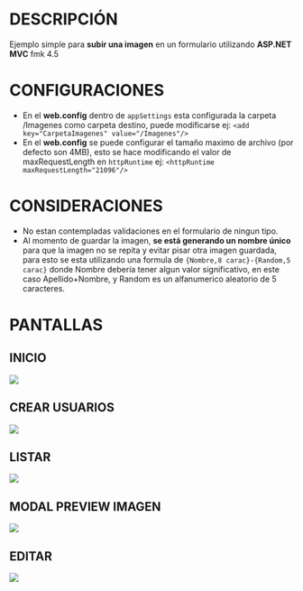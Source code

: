 # **DESCRIPCIÓN**
Ejemplo simple para **subir una imagen** en un formulario utilizando **ASP.NET MVC** fmk 4.5

# **CONFIGURACIONES**
* En el **web.config** dentro de `appSettings` esta configurada la carpeta /Imagenes como carpeta destino, puede modificarse ej: `<add key="CarpetaImagenes" value="/Imagenes"/>`
* En el **web.config** se puede configurar el tamaño maximo de archivo (por defecto son 4MB), esto se hace modificando el valor de maxRequestLength en `httpRuntime` ej: `<httpRuntime maxRequestLength="21096"/>`

# **CONSIDERACIONES**
* No estan contempladas validaciones en el formulario de ningun tipo.
* Al momento de guardar la imagen, **se está generando un nombre único** para que la imagen no se repita y evitar pisar otra imagen guardada, para esto se esta utilizando una formula de `{Nombre,8 carac}-{Random,5 carac}` donde Nombre debería tener algun valor significativo, en este caso Apellido+Nombre, y Random es un alfanumerico aleatorio de 5 caracteres.


# **PANTALLAS**

## **INICIO**
![](https://user-images.githubusercontent.com/28361952/27363230-90d9931e-5609-11e7-9f8a-f6a08458fc56.png)

## **CREAR USUARIOS**
![](https://user-images.githubusercontent.com/28361952/27363231-90f96428-5609-11e7-8bda-7b9fac04eeeb.png)

## **LISTAR**
![](https://user-images.githubusercontent.com/28361952/27363232-910cb910-5609-11e7-84b6-8ed789e74688.png)

## **MODAL PREVIEW IMAGEN**
![](https://user-images.githubusercontent.com/28361952/27363234-91138c36-5609-11e7-8676-5adceb672450.png)

## **EDITAR**
![](https://user-images.githubusercontent.com/28361952/27363233-910fa27e-5609-11e7-907b-f448f190fa12.png)
